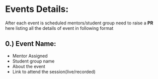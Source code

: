 # Events Details:
After each event is scheduled mentors/student group need to raise a **PR** here listing all the details of event in following format

## 0.) Event Name:
- Mentor Assigned
- Student group name
- About the event
- Link to attend the session(live/recorded)
